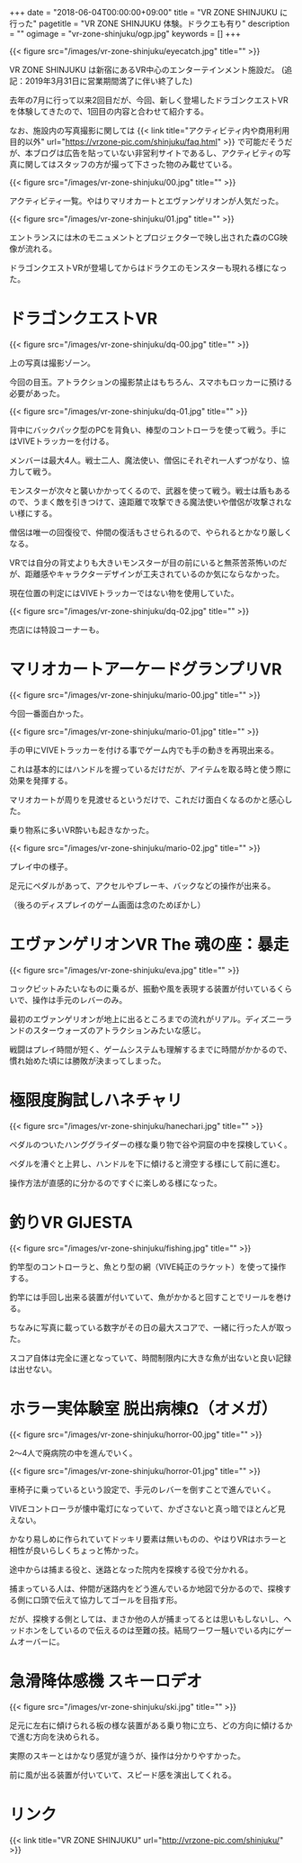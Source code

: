 +++
date = "2018-06-04T00:00:00+09:00"
title = "VR ZONE SHINJUKU に行った"
pagetitle = "VR ZONE SHINJUKU 体験。ドラクエも有り"
description = ""
ogimage = "vr-zone-shinjuku/ogp.jpg"
keywords = []
+++

{{< figure src="/images/vr-zone-shinjuku/eyecatch.jpg" title="" >}}

VR ZONE SHINJUKU は新宿にあるVR中心のエンターテインメント施設だ。
(追記：2019年3月31日に営業期間満了に伴い終了した)

去年の7月に行って以来2回目だが、今回、新しく登場したドラゴンクエストVRを体験してきたので、1回目の内容と合わせて紹介する。

なお、施設内の写真撮影に関しては {{< link title="アクティビティ内や商用利用目的以外" url="https://vrzone-pic.com/shinjuku/faq.html" >}} で可能だそうだが、本ブログは広告を貼っていない非営利サイトであるし、アクティビティの写真に関してはスタッフの方が撮って下さった物のみ載せている。

{{< figure src="/images/vr-zone-shinjuku/00.jpg" title="" >}}

アクティビティ一覧。やはりマリオカートとエヴァンゲリオンが人気だった。

{{< figure src="/images/vr-zone-shinjuku/01.jpg" title="" >}}

エントランスには木のモニュメントとプロジェクターで映し出された森のCG映像が流れる。

ドラゴンクエストVRが登場してからはドラクエのモンスターも現れる様になった。

# ドラゴンクエストVR

{{< figure src="/images/vr-zone-shinjuku/dq-00.jpg" title="" >}}

上の写真は撮影ゾーン。

今回の目玉。アトラクションの撮影禁止はもちろん、スマホもロッカーに預ける必要があった。

{{< figure src="/images/vr-zone-shinjuku/dq-01.jpg" title="" >}}

背中にバックパック型のPCを背負い、棒型のコントローラを使って戦う。手にはVIVEトラッカーを付ける。

メンバーは最大4人。戦士二人、魔法使い、僧侶にそれぞれ一人ずつがなり、協力して戦う。

モンスターが次々と襲いかかってくるので、武器を使って戦う。戦士は盾もあるので、うまく敵を引きつけて、遠距離で攻撃できる魔法使いや僧侶が攻撃されない様にする。

僧侶は唯一の回復役で、仲間の復活もさせられるので、やられるとかなり厳しくなる。

VRでは自分の背丈よりも大きいモンスターが目の前にいると無茶苦茶怖いのだが、距離感やキャラクターデザインが工夫されているのか気にならなかった。

現在位置の判定にはVIVEトラッカーではない物を使用していた。

{{< figure src="/images/vr-zone-shinjuku/dq-02.jpg" title="" >}}

売店には特設コーナーも。

# マリオカートアーケードグランプリVR

{{< figure src="/images/vr-zone-shinjuku/mario-00.jpg" title="" >}}

今回一番面白かった。

{{< figure src="/images/vr-zone-shinjuku/mario-01.jpg" title="" >}}

手の甲にVIVEトラッカーを付ける事でゲーム内でも手の動きを再現出来る。

これは基本的にはハンドルを握っているだけだが、アイテムを取る時と使う際に効果を発揮する。

マリオカートが周りを見渡せるというだけで、これだけ面白くなるのかと感心した。

乗り物系に多いVR酔いも起きなかった。

{{< figure src="/images/vr-zone-shinjuku/mario-02.jpg" title="" >}}

プレイ中の様子。

足元にペダルがあって、アクセルやブレーキ、バックなどの操作が出来る。

（後ろのディスプレイのゲーム画面は念のためぼかし）

# エヴァンゲリオンVR The 魂の座：暴走

{{< figure src="/images/vr-zone-shinjuku/eva.jpg" title="" >}}

コックピットみたいなものに乗るが、振動や風を表現する装置が付いているくらいで、操作は手元のレバーのみ。

最初のエヴァンゲリオンが地上に出るところまでの流れがリアル。ディズニーランドのスターウォーズのアトラクションみたいな感じ。

戦闘はプレイ時間が短く、ゲームシステムも理解するまでに時間がかかるので、慣れ始めた頃には勝敗が決まってしまった。

# 極限度胸試しハネチャリ

{{< figure src="/images/vr-zone-shinjuku/hanechari.jpg" title="" >}}

ペダルのついたハンググライダーの様な乗り物で谷や洞窟の中を探検していく。

ペダルを漕ぐと上昇し、ハンドルを下に傾けると滑空する様にして前に進む。

操作方法が直感的に分かるのですぐに楽しめる様になった。

# 釣りVR GIJESTA

{{< figure src="/images/vr-zone-shinjuku/fishing.jpg" title="" >}}

釣竿型のコントローラと、魚とり型の網（VIVE純正のラケット）を使って操作する。

釣竿には手回し出来る装置が付いていて、魚がかかると回すことでリールを巻ける。

ちなみに写真に載っている数字がその日の最大スコアで、一緒に行った人が取った。

スコア自体は完全に運となっていて、時間制限内に大きな魚が出ないと良い記録は出せない。

# ホラー実体験室 脱出病棟Ω（オメガ）

{{< figure src="/images/vr-zone-shinjuku/horror-00.jpg" title="" >}}

2〜4人で廃病院の中を進んでいく。

{{< figure src="/images/vr-zone-shinjuku/horror-01.jpg" title="" >}}

車椅子に乗っているという設定で、手元のレバーを倒すことで進んでいく。

VIVEコントローラが懐中電灯になっていて、かざさないと真っ暗でほとんど見えない。

かなり易しめに作られていてドッキリ要素は無いものの、やはりVRはホラーと相性が良いらしくちょっと怖かった。

途中からは捕まる役と、迷路となった院内を探検する役で分かれる。

捕まっている人は、仲間が迷路内をどう進んでいるか地図で分かるので、探検する側に口頭で伝えて協力してゴールを目指す形。

だが、探検する側としては、まさか他の人が捕まってるとは思いもしないし、ヘッドホンをしているので伝えるのは至難の技。結局ワーワー騒いでいる内にゲームオーバーに。

# 急滑降体感機 スキーロデオ

{{< figure src="/images/vr-zone-shinjuku/ski.jpg" title="" >}}

足元に左右に傾けられる板の様な装置がある乗り物に立ち、どの方向に傾けるかで進む方向を決められる。

実際のスキーとはかなり感覚が違うが、操作は分かりやすかった。

前に風が出る装置が付いていて、スピード感を演出してくれる。

# リンク
{{< link title="VR ZONE SHINJUKU" url="http://vrzone-pic.com/shinjuku/" >}}
